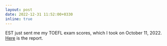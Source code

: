 ```yaml
---
layout: post
date: 2022-12-31 11:52:00+0330
inline: true
---
```


EST just sent me my TOEFL exam scores, which I took on October 11, 2022. [Here](https://mohamadhasan-m.github.io/profile/assets/pdf/toefl.pdf) is the report. 
